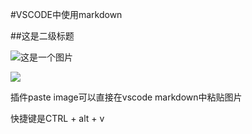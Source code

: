 #VSCODE中使用markdown

##这是二级标题

![这是一个图片](1.jpg)

![](2020-04-16-12-51-54.png)

插件paste image可以直接在vscode markdown中粘贴图片

快捷键是CTRL + alt + v
